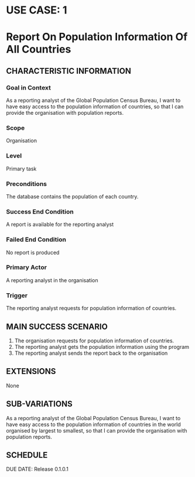 # USE CASE: 1
# Report On Population Information Of All Countries

## CHARACTERISTIC INFORMATION
### Goal in Context
As a reporting analyst of the Global Population Census Bureau, I want to have easy access to the population information of countries, so that I can provide the organisation with population reports.
### Scope
Organisation
### Level
Primary task
### Preconditions
The database contains the population of each country.
### Success End Condition
A report is available for the reporting analyst
### Failed End Condition
No report is produced
### Primary Actor
A reporting analyst in the organisation
### Trigger
The reporting analyst requests for population information of countries.

## MAIN SUCCESS SCENARIO
1. The organisation requests for population information of countries.
2. The reporting analyst gets the population information using the program
3. The reporting analyst sends the report back to the organisation

## EXTENSIONS
None

## SUB-VARIATIONS
As a reporting analyst of the Global Population Census Bureau, I want to have easy access to the population information of countries in the world organised by largest to smallest, so that I can provide the organisation with population reports.

## SCHEDULE
DUE DATE: Release 0.1.0.1